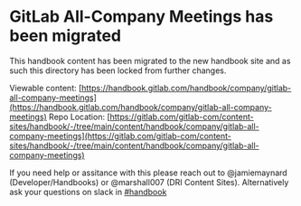 # GitLab All-Company Meetings has been migrated

This handbook content has been migrated to the new handbook site and as such this directory
has been locked from further changes.

Viewable content: [https://handbook.gitlab.com/handbook/company/gitlab-all-company-meetings](https://handbook.gitlab.com/handbook/company/gitlab-all-company-meetings)
Repo Location: [https://gitlab.com/gitlab-com/content-sites/handbook/-/tree/main/content/handbook/company/gitlab-all-company-meetings](https://gitlab.com/gitlab-com/content-sites/handbook/-/tree/main/content/handbook/company/gitlab-all-company-meetings)

If you need help or assitance with this please reach out to @jamiemaynard (Developer/Handbooks) or
@marshall007 (DRI Content Sites).  Alternatively ask your questions on slack in [#handbook](https://gitlab.slack.com/archives/C81PT2ALD)

